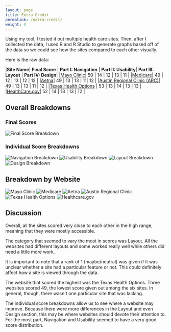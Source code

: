 ```yaml
---
layout: page
title: Extra Credit
permalink: /extra-credit/
weight: 4
---
```


Using my tool, I tested it out multiple health care sites. Then, after I collected the data, I used R and R Studio to generate graphs based off of the data so we could see how the sites compared to each other visually.

Here is the raw data:

|**Site Name**| **Final Score** | **Part I: Navigation** | **Part II: Usability**| **Part III: Layout** | **Part IV: Design**|
|[Mayo Clinic](https://www.mayoclinic.org/)| 50 | 14 | 12 | 13 | 11 |
|[Medicare](https://www.medicare.gov/)| 49 | 12 | 13 | 12 | 12 |
|[Aetna](https://www.aetna.com/)| 49 | 13 | 13 | 11| 12 |
|[Austin Regional Clinic (ARC)](https://www.austinregionalclinic.com/)| 49 | 13 | 13 | 11 | 12 |
|[Texas Health Options](http://www.texashealthoptions.com/) | 53 | 13 | 14 | 13 | 13 |
|[HealthCare.gov](https://www.healthcare.gov/)| 52 | 14 | 13 | 13 | 12 |

## Overall Breakdowns

### Final Scores 

![Final Score Breakdown](/accessibility-tool/assets/graphs/FinalScores.png)

### Individual Score Breakdowns

![Navigation Breakdown](/accessibility-tool/assets/graphs/Navigation.png)
![Usability Breakdown](/accessibility-tool/assets/graphs/Usability.png)
![Layout Breakdown](/accessibility-tool/assets/graphs/Layout.png)
![Design Breakdown](/accessibility-tool/assets/graphs/Design.png)

## Breakdown by Website

![Mayo Clinic](/accessibility-tool/assets/graphs/MayoClinic.png)
![Medicare](/accessibility-tool/assets/graphs/Medicare.png)
![Aetna](/accessibility-tool/assets/graphs/Aetna.png)
![Austin Regional Clinic](/accessibility-tool/assets/graphs/ARC.png)
![Texas Health Options](/accessibility-tool/assets/graphs/THO.png)
![Healthcare.gov](/accessibility-tool/assets/graphs/HCG.png)

## Discussion

Overall, all the sites scored very close to each other in the high range, meaning that they were mostly accessible. 

The category that seemed to vary the most in scores was Layout. All the websites had different layouts and some worked really well while others did need a little more work.

It is important to note that a rank of 1 (maybe/neutral) was given if it was unclear whether a site had a particular feature or not. This could definitely affect how a site is viewed through the data.

The website that scored the highest was the Texas Health Options. Three websites scored 49, the lowest score given out among the six sites. In general, though, there wasn't one particular site that was lacking.

The individual score breakdowns allow us to see where a website may improve. Because there were more differences in the Layout and even Design section, this may be where websites should devote their attention to. For the most part, Navigation and Usability seemed to have a very good score distribution.